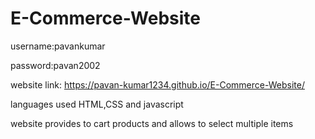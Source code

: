 # E-Commerce-Website

username:pavankumar

password:pavan2002

website link: https://pavan-kumar1234.github.io/E-Commerce-Website/

languages used HTML,CSS and javascript

website provides to cart products and allows to select multiple items 
